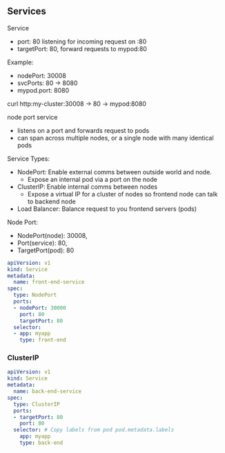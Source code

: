 ## Services

Service
- port: 80 listening for incoming request on :80
- targetPort: 80, forward requests to mypod:80

Example:
- nodePort: 30008
- svcPorts: 80 -> 8080
- mypod.port: 8080

curl http:my-cluster:30008 -> 80 -> mypod:8080

node port service
- listens on a port and forwards request to pods
- can span across multiple nodes, or a single node with many identical pods

Service Types:
- NodePort: Enable external comms between outside world and node.
    - Expose an internal pod via a port on the node
- ClusterIP: Enable internal comms between nodes
  - Expose a virtual IP for a cluster of nodes so frontend node can talk to backend node
- Load Balancer: Balance request to you frontend servers (pods)

Node Port:
- NodePort(node): 30008, 
- Port(service): 80, 
- TargetPort(pod): 80

```yaml
apiVersion: v1
kind: Service
metadata:
  name: front-end-service
spec:
  type: NodePort
  ports:
  - nodePort: 30000
    port: 80
    targetPort: 80
  selector: 
  - app: myapp
    type: front-end
```

### ClusterIP

```yaml
apiVersion: v1
kind: Service
metadata:
  name: back-end-service
spec:
  type: ClusterIP
  ports: 
  - targetPort: 80
    port: 80
  selector: # Copy labels from pod pod.metadata.labels
    app: myapp 
    type: back-end
```
